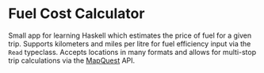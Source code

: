 # Fuel Cost Calculator

Small app for learning Haskell which estimates the price of fuel for a given
trip. Supports kilometers and miles per litre for fuel efficiency input via the
`Read` typeclass. Accepts locations in many formats and allows for multi-stop
trip calculations via the [MapQuest](https://developer.mapquest.com/) API.

